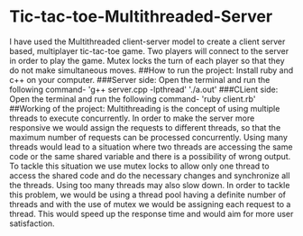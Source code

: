 # Tic-tac-toe-Multithreaded-Server
I have used the Multithreaded client-server model to create a client server based, multiplayer tic-tac-toe game. Two players will connect to the server in order to play the game. Mutex locks the turn of each player so that they do not make simultaneous moves. 
##How to run the project:
Install ruby and c++ on your computer.
###Server side:
Open the terminal and run the following command-
'g++ server.cpp -lpthread'
'./a.out'
###CLient side:
Open the terminal and run the following command-
'ruby client.rb'
##Working of the project:
Multithreading is the concept of using multiple threads to execute concurrently. In order to make the server more responsive we would assign the requests to different threads, so that the maximum number of requests can be processed concurrently. Using many threads would lead to a situation where two threads are accessing the same code or the same shared variable and there is a possibility of wrong output. To tackle this situation we use mutex locks to allow only one thread to access the shared code and do the necessary changes and synchronize all the threads. Using too many threads may also slow down. In order to tackle this problem, we would be using a thread pool having a definite number of threads and with the use of mutex we would be assigning each request to a thread. This would speed up the response time and would aim for more user satisfaction.
